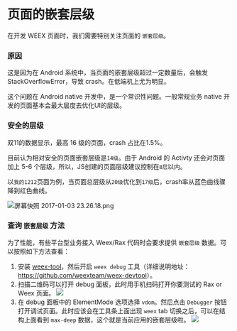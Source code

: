 # 页面的嵌套层级

在开发 WEEX 页面时，我们需要特别关注页面的 `嵌套层级`。

### 原因

这是因为在 Android 系统中，当页面的嵌套层级超过一定数量后，会触发 StackOverflowError，导致 crash。在低端机上尤为明显。

这个问题在 Android native 开发中，是一个常识性问题。一般常规业务 native 开发的页面基本会最大层度去优化UI的层级。

### 安全的层级

双11的数据显示，最高 16 级的页面，crash 占比在1.5%。

目前认为相对安全的页面嵌套层级是`14级`。由于 Android 的 Activty 还会对页面加上 5-6 个层级，所以，JS创建的页面层级建议控制在`8层`以内。

以`我的1212`页面为例，当页面总层级从`20级`优化到`17级`后，crash率从蓝色曲线骤降到红色曲线。

![屏幕快照 2017-01-03 23.26.18.png](http://work.taobao.net/attachments/download/22018/%E5%B1%8F%E5%B9%95%E5%BF%AB%E7%85%A7%202017-01-03%2023.26.18.png)

### 查询 `嵌套层级` 方法

为了性能，有些平台型业务接入 Weex/Rax 代码时会要求提供 `嵌套层级` 数据。可以按照如下方法查看：

1. 安装 [weex-tool](https://github.com/weexteam/weex-devtool-extension)，然后开启 `weex debug` 工具（详细说明地址：<https://github.com/weexteam/weex-devtool>）。
2. 扫描二维码可以打开 debug 面板，此时用手机扫码打开你要测试的 Rax or Weex 页面。
    ![](//img.alicdn.com/tfs/TB1lH9VPpXXXXcjXFXXXXXXXXXX-818-834.png)
3. 在 debug 面板中的 ElementMode 选项选择 `vdom`。然后点击 `Debugger` 按钮打开调试页面。此时应该会在工具条上面出现 `weex` tab 切换之后，可以在结构上面看到 `max-deep` 数据，这个就是当前应用的嵌套层级啦。
    ![](//img.alicdn.com/tfs/TB1nwfaPpXXXXcqXXXXXXXXXXXX-1744-828.png)
